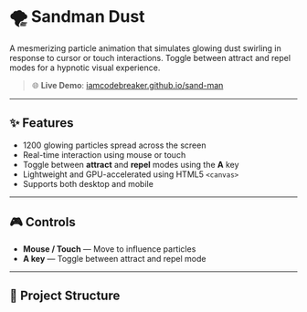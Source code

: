 # 🌪️ Sandman Dust

A mesmerizing particle animation that simulates glowing dust swirling in response to cursor or touch interactions. Toggle between attract and repel modes for a hypnotic visual experience.

> 🌐 **Live Demo**: [iamcodebreaker.github.io/sand-man](https://iamcodebreaker.github.io/sand-man/)

---

## ✨ Features

- 1200 glowing particles spread across the screen
- Real-time interaction using mouse or touch
- Toggle between **attract** and **repel** modes using the **A** key
- Lightweight and GPU-accelerated using HTML5 `<canvas>`
- Supports both desktop and mobile

---

## 🎮 Controls

- **Mouse / Touch** — Move to influence particles
- **A key** — Toggle between attract and repel mode

---

## 📁 Project Structure

